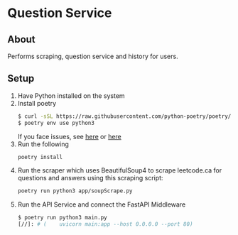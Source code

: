 # Question Service

## About

Performs scraping, question service and history for users.

## Setup

1. Have Python installed on the system
2. Install poetry
    ``` bash 
    $ curl -sSL https://raw.githubusercontent.com/python-poetry/poetry/master/install-poetry.py | env POETRY_VERSION=1.1.9 python -
    $ poetry env use python3
    ```
    If you face issues, see [here](https://www.itsupportwale.com/blog/how-to-upgrade-to-python-3-10-on-ubuntu-18-04-and-20-04-lts/) or [here](https://realpython.com/dependency-management-python-poetry/)
3. Run the following
    ``` bash 
   poetry install
    ```
4. Run the scraper which uses BeautifulSoup4 to scrape leetcode.ca for questions and answers using this scraping script: 
    ``` bash 
    poetry run python3 app/soupScrape.py
    ```
5. Run the API Service and connect the FastAPI Middleware
    ``` bash
    $ poetry run python3 main.py
    [//]: # (    uvicorn main:app --host 0.0.0.0 --port 80)
    ```
